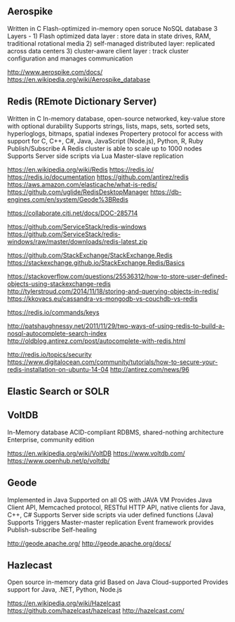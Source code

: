 Aerospike
----------------------------
Written in C
Flash-optimized in-memory open soruce NoSQL database
3 Layers - 
	1) Flash optimized data layer : store data in state drives, RAM, traditional rotational media
	2) self-managed distributed layer: replicated across data centers
	3) cluster-aware client layer : track cluster configuration and manages communication

http://www.aerospike.com/docs/
https://en.wikipedia.org/wiki/Aerospike_database


Redis (REmote Dictionary Server)
-------------------------------------
Written in C
In-memory database, open-source
networked, key-value store with optional durability
Supports strings, lists, maps, sets, sorted sets, hyperloglogs, bitmaps, spatial indexes
Propertery protocol for access with support for C, C++, C#, Java, JavaScript (Node.js), Python, R, Ruby
Publish/Subscribe
A Redis cluster is able to scale up to 1000 nodes
Supports Server side scripts via Lua
Master-slave replication

https://en.wikipedia.org/wiki/Redis
https://redis.io/
https://redis.io/documentation
https://github.com/antirez/redis
https://aws.amazon.com/elasticache/what-is-redis/
https://github.com/uglide/RedisDesktopManager
https://db-engines.com/en/system/Geode%3BRedis

https://collaborate.citi.net/docs/DOC-285714

https://github.com/ServiceStack/redis-windows
https://github.com/ServiceStack/redis-windows/raw/master/downloads/redis-latest.zip

https://github.com/StackExchange/StackExchange.Redis
https://stackexchange.github.io/StackExchange.Redis/Basics


https://stackoverflow.com/questions/25536312/how-to-store-user-defined-objects-using-stackexchange-redis
http://tylerstroud.com/2014/11/18/storing-and-querying-objects-in-redis/
https://kkovacs.eu/cassandra-vs-mongodb-vs-couchdb-vs-redis

https://redis.io/commands/keys

http://patshaughnessy.net/2011/11/29/two-ways-of-using-redis-to-build-a-nosql-autocomplete-search-index
http://oldblog.antirez.com/post/autocomplete-with-redis.html

http://redis.io/topics/security
https://www.digitalocean.com/community/tutorials/how-to-secure-your-redis-installation-on-ubuntu-14-04
http://antirez.com/news/96




Elastic Search or SOLR
-----------------------------


VoltDB
-----------------------------
In-Memory database
ACID-compliant RDBMS, shared-nothing architecture
Enterprise, community edition

https://en.wikipedia.org/wiki/VoltDB
https://www.voltdb.com/
https://www.openhub.net/p/voltdb/


Geode
----------------------------
Implemented in Java
Supported on all OS with JAVA VM
Provides Java Client API, Memcached protocol, RESTful HTTP API, native clients for Java, C++, C#
Supports Server side scripts via uder defined functions (Java)
Supports Triggers
Master-master replication
Event framework provides Publish-subscribe
Self-healing

http://geode.apache.org/
http://geode.apache.org/docs/


Hazlecast
-------------------------------
Open source in-memory data grid
Based on Java
Cloud-supported
Provides support for Java, .NET, Python, Node.js


https://en.wikipedia.org/wiki/Hazelcast
https://github.com/hazelcast/hazelcast
http://hazelcast.com/






